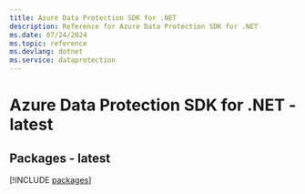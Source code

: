 ```yaml
---
title: Azure Data Protection SDK for .NET
description: Reference for Azure Data Protection SDK for .NET
ms.date: 07/24/2024
ms.topic: reference
ms.devlang: dotnet
ms.service: dataprotection
---
```

# Azure Data Protection SDK for .NET - latest
## Packages - latest
[!INCLUDE [packages](data-protection-index.md)]